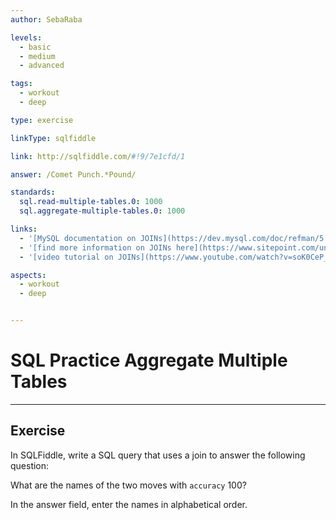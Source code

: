 ```yaml
---
author: SebaRaba

levels:
  - basic
  - medium
  - advanced

tags:
  - workout
  - deep

type: exercise

linkType: sqlfiddle

link: http://sqlfiddle.com/#!9/7e1cfd/1

answer: /Comet Punch.*Pound/

standards:
  sql.read-multiple-tables.0: 1000
  sql.aggregate-multiple-tables.0: 1000

links:
  - '[MySQL documentation on JOINs](https://dev.mysql.com/doc/refman/5.7/en/join.html){documentation}'
  - '[find more information on JOINs here](https://www.sitepoint.com/understanding-sql-joins-mysql-database/){website}'
  - '[video tutorial on JOINs](https://www.youtube.com/watch?v=soK0CeP_aC8){video}'

aspects:
  - workout
  - deep


---
```


# SQL Practice Aggregate Multiple Tables

---
## Exercise

In SQLFiddle, write a SQL query that uses a join to answer the following question:

What are the names of the two moves with `accuracy` 100?

In the answer field, enter the names in alphabetical order.
 
 
